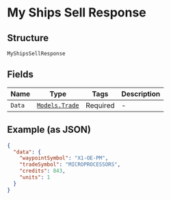 
# My Ships Sell Response

## Structure

`MyShipsSellResponse`

## Fields

| Name | Type | Tags | Description |
|  --- | --- | --- | --- |
| `Data` | [`Models.Trade`](../../doc/models/trade.md) | Required | - |

## Example (as JSON)

```json
{
  "data": {
    "waypointSymbol": "X1-OE-PM",
    "tradeSymbol": "MICROPROCESSORS",
    "credits": 843,
    "units": 1
  }
}
```

